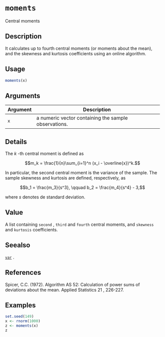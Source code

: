 # `moments`

Central moments


## Description

It calculates up to fourth central moments (or moments about the mean), and the
 skewness and kurtosis coefficients using an online algorithm.


## Usage

```r
moments(x)
```


## Arguments

Argument      |Description
------------- |----------------
`x`     |     a numeric vector containing the sample observations.


## Details

The $k$ -th central moment is defined as
  
$$m_k = \frac{1}{n}\sum_{i=1}^n (x_i - \overline{x})^k.$$
 
 In particular, the second central moment is the variance of the sample. The sample
 skewness and kurtosis are defined, respectively, as
  
$$b_1 = \frac{m_3}{s^3}, \qquad b_2 = \frac{m_4}{s^4} - 3,$$
 
 where $s$ denotes de standard deviation.


## Value

A list containing `second` , `third` and `fourth` central moments,
 and `skewness` and `kurtosis` coefficients.


## Seealso

[`var`](#var) .


## References

Spicer, C.C. (1972).
 Algorithm AS 52: Calculation of power sums of deviations about the mean.
  Applied Statistics  21 , 226-227.


## Examples

```r
set.seed(149)
x <- rnorm(1000)
z <- moments(x)
z
```


